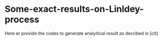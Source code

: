 # Some-exact-results-on-Linldey-process
Here er provide the codes to generate analyitical result as decribed in [cit]
